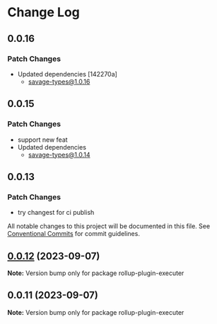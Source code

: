# Change Log

## 0.0.16

### Patch Changes

- Updated dependencies [142270a]
  - savage-types@1.0.16

## 0.0.15

### Patch Changes

- support new feat
- Updated dependencies
  - savage-types@1.0.14

## 0.0.13

### Patch Changes

- try changest for ci publish

All notable changes to this project will be documented in this file.
See [Conventional Commits](https://conventionalcommits.org) for commit guidelines.

## [0.0.12](https://github.com/savage181855/savage-libs/compare/rollup-plugin-executer@0.0.11...rollup-plugin-executer@0.0.12) (2023-09-07)

**Note:** Version bump only for package rollup-plugin-executer

## 0.0.11 (2023-09-07)

**Note:** Version bump only for package rollup-plugin-executer
